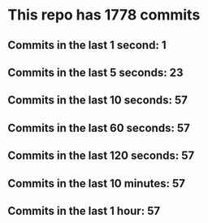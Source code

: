 # This repo has 1778 commits

## Commits in the last 1 second: 1
## Commits in the last 5 seconds: 23
## Commits in the last 10 seconds: 57
## Commits in the last 60 seconds: 57
## Commits in the last 120 seconds: 57
## Commits in the last 10 minutes: 57
## Commits in the last 1 hour: 57
